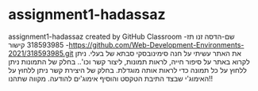 # assignment1-hadassaz
assignment1-hadassaz created by GitHub Classroom
שם-הדסה זנו
תז- 318593985
קישור -https://github.com/Web-Development-Environments-2021/318593985.git 
את האתר עשיתי על חנה סימינובסקי סבתא של בעלי. 
ניתן לקרוא באתר על סיפור חייה, לראות תמונות, ליצור קשר וכו'..
בחלק של התמונות ניתן ללחוץ על כל תמונה כדי לראות אותה מוגדלת.
בחלק של היצירת קשר ניתן ללחוץ על האימוג'י שבצד התיבת הטקסט והוסיף אימוג'ים להודעה.
מקווה שתהנו!!

